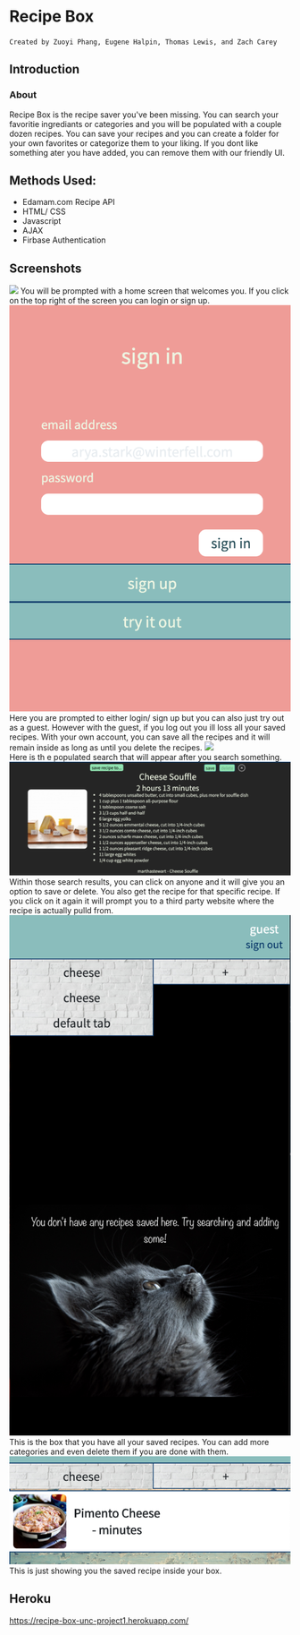 # Recipe Box

`Created by Zuoyi Phang, Eugene Halpin, Thomas Lewis, and Zach Carey`

## Introduction

### About

Recipe Box is the recipe saver you've been missing. You can search your favoritie ingrediants or categories and you will be populated with a couple dozen recipes. You can save your recipes and you can create a folder for your own favorites or categorize them to your liking. If you dont like something ater you have added, you can remove them with our friendly UI.

## Methods Used:

- Edamam.com Recipe API
- HTML/ CSS
- Javascript
- AJAX
- Firbase Authentication

## Screenshots

![](assets/images/home.png)
You will be prompted with a home screen that welcomes you. If you click on the top right of the screen you can login or sign up.
![](assets/images/login.png)
<br>
Here you are prompted to either login/ sign up but you can also just try out as a guest. However with the guest, if you log out you ill loss all your saved recipes. With your own account, you can save all the recipes and it will remain inside as long as until you delete the recipes.
![](assets/images/search.png)
<br>
Here is th e populated search that will appear after you search something.
![](assets/images/result.png)
<br>
Within those search results, you can click on anyone and it will give you an option to save or delete. You also get the recipe for that specific recipe. If you click on it again it will prompt you to a third party website where the recipe is actually pulld from.
![](assets/images/recipe-box.png)
<br>
This is the box that you have all your saved recipes. You can add more categories and even delete them if you are done with them.
![](assets/images/recipe-box-save.png)
This is just showing you the saved recipe inside your box.

## Heroku

https://recipe-box-unc-project1.herokuapp.com/
